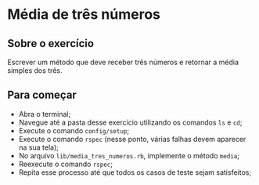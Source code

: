 # Média de três números

## Sobre o exercício
Escrever um método que deve receber três números e retornar a média simples dos três.

## Para começar
- Abra o terminal;
- Navegue até a pasta desse exercício utilizando os comandos `ls` e `cd`;
- Execute o comando `config/setup`;
- Execute o comando `rspec` (nesse ponto, várias falhas devem aparecer na sua tela);
- No arquivo `lib/media_tres_numeros.rb`, implemente o método `media`;
- Reexecute o comando `rspec`;
- Repita esse processo até que todos os casos de teste sejam satisfeitos;

